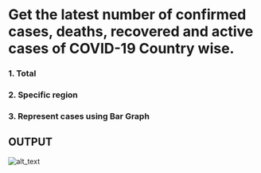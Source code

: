 # Get the latest number of confirmed cases, deaths, recovered and active cases of COVID-19 Country wise.
###  1. Total
###  2. Specific region
###  3. Represent cases using Bar Graph

## **OUTPUT**


![alt_text](https://github.com/sumyak/COVID-19/blob/master/task%201/Screenshot%20(270).png?raw=true)

